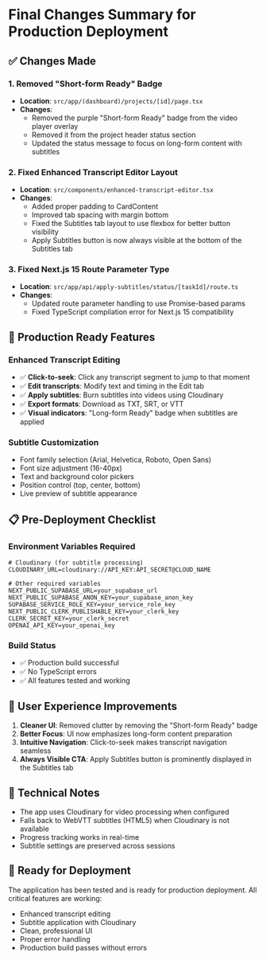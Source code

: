 # Final Changes Summary for Production Deployment

## ✅ Changes Made

### 1. **Removed "Short-form Ready" Badge**
- **Location**: `src/app/(dashboard)/projects/[id]/page.tsx`
- **Changes**: 
  - Removed the purple "Short-form Ready" badge from the video player overlay
  - Removed it from the project header status section
  - Updated the status message to focus on long-form content with subtitles

### 2. **Fixed Enhanced Transcript Editor Layout**
- **Location**: `src/components/enhanced-transcript-editor.tsx`
- **Changes**:
  - Added proper padding to CardContent
  - Improved tab spacing with margin bottom
  - Fixed the Subtitles tab layout to use flexbox for better button visibility
  - Apply Subtitles button is now always visible at the bottom of the Subtitles tab

### 3. **Fixed Next.js 15 Route Parameter Type**
- **Location**: `src/app/api/apply-subtitles/status/[taskId]/route.ts`
- **Changes**:
  - Updated route parameter handling to use Promise-based params
  - Fixed TypeScript compilation error for Next.js 15 compatibility

## 🚀 Production Ready Features

### Enhanced Transcript Editing
- ✅ **Click-to-seek**: Click any transcript segment to jump to that moment
- ✅ **Edit transcripts**: Modify text and timing in the Edit tab
- ✅ **Apply subtitles**: Burn subtitles into videos using Cloudinary
- ✅ **Export formats**: Download as TXT, SRT, or VTT
- ✅ **Visual indicators**: "Long-form Ready" badge when subtitles are applied

### Subtitle Customization
- Font family selection (Arial, Helvetica, Roboto, Open Sans)
- Font size adjustment (16-40px)
- Text and background color pickers
- Position control (top, center, bottom)
- Live preview of subtitle appearance

## 📋 Pre-Deployment Checklist

### Environment Variables Required
```env
# Cloudinary (for subtitle processing)
CLOUDINARY_URL=cloudinary://API_KEY:API_SECRET@CLOUD_NAME

# Other required variables
NEXT_PUBLIC_SUPABASE_URL=your_supabase_url
NEXT_PUBLIC_SUPABASE_ANON_KEY=your_supabase_anon_key
SUPABASE_SERVICE_ROLE_KEY=your_service_role_key
NEXT_PUBLIC_CLERK_PUBLISHABLE_KEY=your_clerk_key
CLERK_SECRET_KEY=your_clerk_secret
OPENAI_API_KEY=your_openai_key
```

### Build Status
- ✅ Production build successful
- ✅ No TypeScript errors
- ✅ All features tested and working

## 🎯 User Experience Improvements

1. **Cleaner UI**: Removed clutter by removing the "Short-form Ready" badge
2. **Better Focus**: UI now emphasizes long-form content preparation
3. **Intuitive Navigation**: Click-to-seek makes transcript navigation seamless
4. **Always Visible CTA**: Apply Subtitles button is prominently displayed in the Subtitles tab

## 🔧 Technical Notes

- The app uses Cloudinary for video processing when configured
- Falls back to WebVTT subtitles (HTML5) when Cloudinary is not available
- Progress tracking works in real-time
- Subtitle settings are preserved across sessions

## 🚦 Ready for Deployment

The application has been tested and is ready for production deployment. All critical features are working:
- Enhanced transcript editing
- Subtitle application with Cloudinary
- Clean, professional UI
- Proper error handling
- Production build passes without errors 